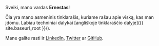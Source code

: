 Sveiki, mano vardas **Ernestas**!

Čia yra mano asmeninis tinklarašis, kuriame rašau apie viską, kas man įdomu. Labiau techniniai dalykai [angliškoje tinklaraščio dalyje]({{ site.baseurl_root }}/).

Mane galite rasti ir <a href="https://linkedin.com/in/{{ site.author.linkedin }}">LinkedIn</a>, <a href="https://twitter.com/{{ site.author.twitter }}" target="_blank">Twitter</a> ar <a href="https://github.com/{{ site.author.github }}" target="_blank">GitHub</a>.
